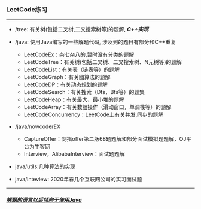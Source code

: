 ### LeetCode练习

---

*   /tree: 有关树(包括二叉树,二叉搜索树等)的题解, ***C++实现***
*   /java: 使用Java编写的一些解题代码, 涉及到的题目有部分和C++重复

    *   LeetCodeEx：杂七杂八的,暂时没有分类的题解
    *   LeetCodeTree：有关树(包括二叉树、二叉搜索树、N元树等)的题解
    *   LeetCodeList：有关表（链表等）的题解
    *   LeetCodeGraph：有关图算法的题解
    *   LeetCodeDP：有关动态规划的题解
    *   LeetCodeSearch：有关搜索（Dfs，Bfs等）的题集
    *   LeetCodeHeap：有关最大、最小堆的题解
    *   LeetCodeArray：有关数组操作（滑动窗口，单调栈等）的题解
    *   LeetCodeConcurrency：LeetCode上有关并发,同步的题解
*   /java/nowcoderEX
    *   CaptureOffer：剑指offer第二版68题题解和部分面试模拟题题解，OJ平台为牛客网    
    *   Interview，AlibabaInterview：面试题题解
*   java/utils:几种算法的实现
*   java/inteview: 2020年春几个互联网公司的实习面试题

***

#### ***<u>解题的语言以后倾向于使用Java</u>***


